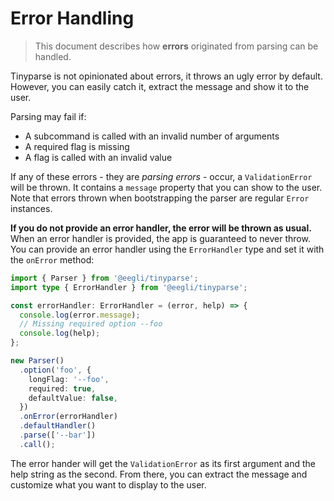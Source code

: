# Error Handling

> This document describes how **errors** originated from parsing can be handled.

Tinyparse is not opinionated about errors, it throws an ugly error by default. However, you can easily catch it, extract the message and show it to the user.

Parsing may fail if:

- A subcommand is called with an invalid number of arguments
- A required flag is missing
- A flag is called with an invalid value

If any of these errors - they are _parsing errors_ - occur, a `ValidationError` will be thrown. It contains a `message` property that you can show to the user. Note that errors thrown when bootstrapping the parser are regular `Error` instances.

**If you do not provide an error handler, the error will be thrown as usual.** When an error handler is provided, the app is guaranteed to never throw. You can provide an error handler using the `ErrorHandler` type and set it with the `onError` method:

```ts
import { Parser } from '@eegli/tinyparse';
import type { ErrorHandler } from '@eegli/tinyparse';

const errorHandler: ErrorHandler = (error, help) => {
  console.log(error.message);
  // Missing required option --foo
  console.log(help);
};

new Parser()
  .option('foo', {
    longFlag: '--foo',
    required: true,
    defaultValue: false,
  })
  .onError(errorHandler)
  .defaultHandler()
  .parse(['--bar'])
  .call();
```

The error hander will get the `ValidationError` as its first argument and the help string as the second. From there, you can extract the message and customize what you want to display to the user.
